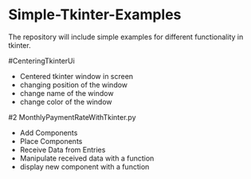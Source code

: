 # Simple-Tkinter-Examples
The repository will include simple examples for different functionality in tkinter.

#CenteringTkinterUi
- Centered tkinter window in screen
- changing position of the window
- change name of the window
- change color of the window

#2 MonthlyPaymentRateWithTkinter.py
- Add Components
- Place Components
- Receive Data from Entries
- Manipulate received data with a function
- display new component with a function
